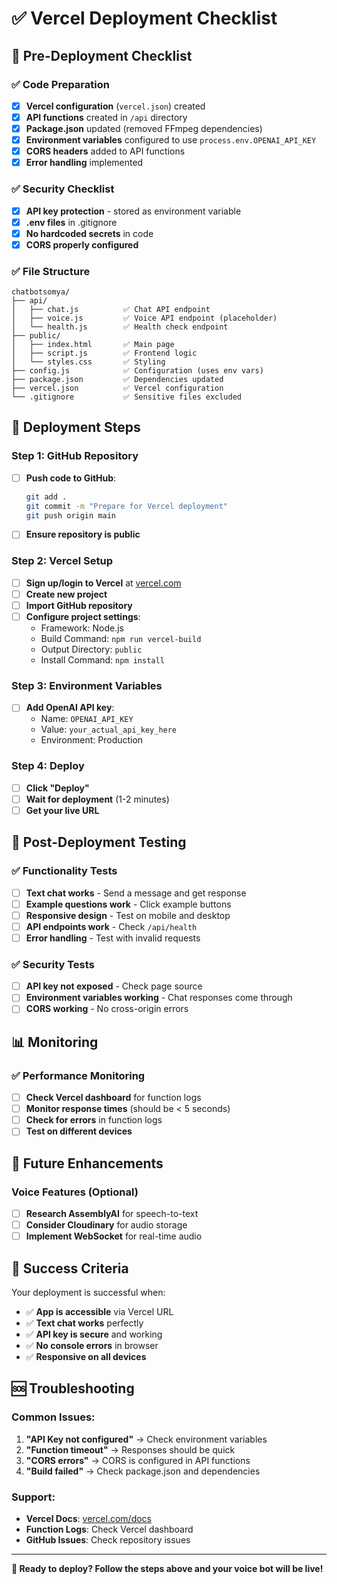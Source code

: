 # ✅ Vercel Deployment Checklist

## 🔧 Pre-Deployment Checklist

### ✅ Code Preparation
- [x] **Vercel configuration** (`vercel.json`) created
- [x] **API functions** created in `/api` directory
- [x] **Package.json** updated (removed FFmpeg dependencies)
- [x] **Environment variables** configured to use `process.env.OPENAI_API_KEY`
- [x] **CORS headers** added to API functions
- [x] **Error handling** implemented

### ✅ Security Checklist
- [x] **API key protection** - stored as environment variable
- [x] **.env files** in .gitignore
- [x] **No hardcoded secrets** in code
- [x] **CORS properly configured**

### ✅ File Structure
```
chatbotsomya/
├── api/
│   ├── chat.js          ✅ Chat API endpoint
│   ├── voice.js         ✅ Voice API endpoint (placeholder)
│   └── health.js        ✅ Health check endpoint
├── public/
│   ├── index.html       ✅ Main page
│   ├── script.js        ✅ Frontend logic
│   └── styles.css       ✅ Styling
├── config.js            ✅ Configuration (uses env vars)
├── package.json         ✅ Dependencies updated
├── vercel.json          ✅ Vercel configuration
└── .gitignore           ✅ Sensitive files excluded
```

## 🚀 Deployment Steps

### Step 1: GitHub Repository
- [ ] **Push code to GitHub**:
  ```bash
  git add .
  git commit -m "Prepare for Vercel deployment"
  git push origin main
  ```
- [ ] **Ensure repository is public**

### Step 2: Vercel Setup
- [ ] **Sign up/login to Vercel** at [vercel.com](https://vercel.com)
- [ ] **Create new project**
- [ ] **Import GitHub repository**
- [ ] **Configure project settings**:
  - Framework: Node.js
  - Build Command: `npm run vercel-build`
  - Output Directory: `public`
  - Install Command: `npm install`

### Step 3: Environment Variables
- [ ] **Add OpenAI API key**:
  - Name: `OPENAI_API_KEY`
  - Value: `your_actual_api_key_here`
  - Environment: Production

### Step 4: Deploy
- [ ] **Click "Deploy"**
- [ ] **Wait for deployment** (1-2 minutes)
- [ ] **Get your live URL**

## 🧪 Post-Deployment Testing

### ✅ Functionality Tests
- [ ] **Text chat works** - Send a message and get response
- [ ] **Example questions work** - Click example buttons
- [ ] **Responsive design** - Test on mobile and desktop
- [ ] **API endpoints work** - Check `/api/health`
- [ ] **Error handling** - Test with invalid requests

### ✅ Security Tests
- [ ] **API key not exposed** - Check page source
- [ ] **Environment variables working** - Chat responses come through
- [ ] **CORS working** - No cross-origin errors

## 📊 Monitoring

### ✅ Performance Monitoring
- [ ] **Check Vercel dashboard** for function logs
- [ ] **Monitor response times** (should be < 5 seconds)
- [ ] **Check for errors** in function logs
- [ ] **Test on different devices**

## 🔄 Future Enhancements

### Voice Features (Optional)
- [ ] **Research AssemblyAI** for speech-to-text
- [ ] **Consider Cloudinary** for audio storage
- [ ] **Implement WebSocket** for real-time audio

## 🎉 Success Criteria

Your deployment is successful when:
- ✅ **App is accessible** via Vercel URL
- ✅ **Text chat works** perfectly
- ✅ **API key is secure** and working
- ✅ **No console errors** in browser
- ✅ **Responsive on all devices**

## 🆘 Troubleshooting

### Common Issues:
1. **"API Key not configured"** → Check environment variables
2. **"Function timeout"** → Responses should be quick
3. **"CORS errors"** → CORS is configured in API functions
4. **"Build failed"** → Check package.json and dependencies

### Support:
- **Vercel Docs**: [vercel.com/docs](https://vercel.com/docs)
- **Function Logs**: Check Vercel dashboard
- **GitHub Issues**: Check repository issues

---

**🎯 Ready to deploy? Follow the steps above and your voice bot will be live!** 